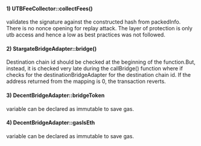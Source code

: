 #### 1) UTBFeeCollector::collectFees() 
validates the signature against the constructed hash from packedInfo. There is no nonce opening for replay attack. The layer of protection is only utb access and hence a low as best practices was not followed.


#### 2) StargateBridgeAdapter::bridge()
Destination chain id should be checked at the beginning of the function.But, instead, it is checked very late during the callBridge() function where if checks for the destinationBridgeAdapter for the destination chain id. If the address returned from the mapping is 0, the transaction reverts.

#### 3) DecentBridgeAdapter::bridgeToken 
variable can be declared as immutable to save gas.
#### 4) DecentBridgeAdapter::gasIsEth  
variable can be declared as immutable to save gas.